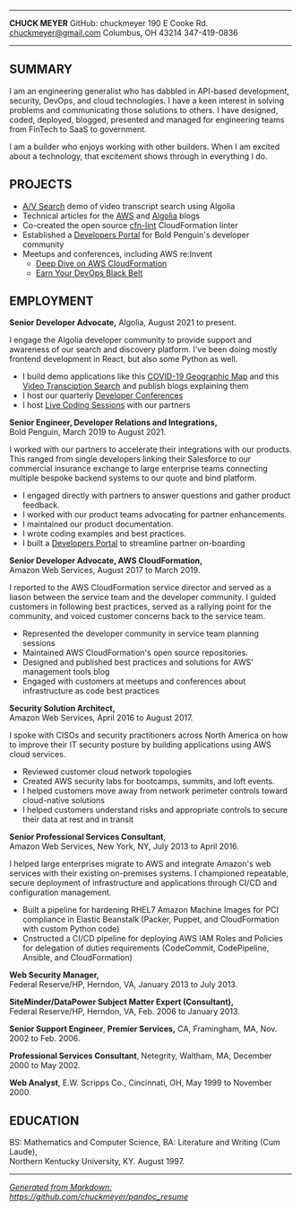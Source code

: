 -------------------     ----------------------------
**CHUCK MEYER**                   GitHub: chuckmeyer
190 E Cooke Rd.                 chuckmeyer@gmail.com
Columbus, OH 43214                      347-419-0836
-------------------     ----------------------------

SUMMARY
-------

I am an engineering generalist who has dabbled in API-based development, security, DevOps, and cloud technologies. I have a keen interest in solving problems and communicating those solutions to others. I have designed, coded, deployed, blogged, presented and managed for engineering teams from FinTech to SaaS to government. 

I am a builder who enjoys working with other builders. When I am excited about a technology, that excitement shows through in everything I do. 

PROJECTS
---------------

- [A/V Search](https://github.com/algolia-samples/avsearch) demo of video transcript search using Algolia 
- Technical articles for the [AWS](https://aws.amazon.com/search/?searchQuery=Chuck%20Meyer#facet_type=blogs) and [Algolia](https://www.algolia.com/search/?query=chuck+meyer&tab=blog&website%5Bquery%5D=chuck+meyer) blogs
- Co-created the open source [cfn-lint](https://github.com/aws-cloudformation/cfn-python-lint) CloudFormation linter
- Established a [Developers Portal](https://developers.boldpeguin.com) for Bold Penguin's developer community
- Meetups and conferences, including AWS re:Invent
  - [Deep Dive on AWS CloudFormation](https://www.youtube.com/watch?v=KXUsyApAI3Y)
  - [Earn Your DevOps Black Belt](https://www.youtube.com/watch?v=X31kA1ANBVw)

EMPLOYMENT
----------

**Senior Developer Advocate,**
Algolia, August 2021 to present.

I engage the Algolia developer community to provide support and awareness of our search and discovery platform. I've been doing mostly frontend development in React, but also some Python as well.

- I build demo applications like this [COVID-19 Geographic Map](https://www.algolia.com/blog/engineering/building-a-covid-19-geosearch-index-using-csv-files-mongodb-or-graphql/) and this [Video Transciption Search](https://github.com/algolia-samples/avsearch) and publish blogs explaining them
- I host our quarterly [Developer Conferences](https://algolia.com/devcon)
- I host [Live Coding Sessions](https://www.youtube.com/watch?v=7Pnq57h4-u0&list=PLuHdbqhRgWHIgHHAXhiwn5UiTVieAvzw3) with our partners

**Senior Engineer, Developer Relations and Integrations,**  
Bold Penguin, March 2019 to August 2021.

I worked with our partners to accelerate their integrations
with our products. This ranged from single developers linking their
Salesforce to our commercial insurance exchange to large enterprise teams
connecting multiple bespoke backend systems to our quote and bind platform.

- I engaged directly with partners to answer questions and gather product feedback.
- I worked with our product teams advocating for partner enhancements.
- I maintained our product documentation.
- I wrote coding examples and best practices.
- I built a [Developers Portal](https://developers.boldpenguin.com) to streamline partner on-boarding 

**Senior Developer Advocate, AWS CloudFormation,**  
Amazon Web Services, August 2017 to March 2019.

I reported to the AWS CloudFormation service director and served as a liason
between the service team and the developer community. I guided customers in
following best practices, served as a rallying point for the community, and
voiced customer concerns back to the service team.

- Represented the developer community in service team planning sessions
- Maintained AWS CloudFormation's open source repositories.
- Designed and published best practices and solutions for AWS' management tools blog
- Engaged with customers at meetups and conferences about infrastructure as code best practices

**Security Solution Architect,**  
Amazon Web Services, April 2016 to August 2017.

I spoke with CISOs and security practitioners across North America on how to
improve their IT security posture by building applications using AWS cloud
services.

- Reviewed customer cloud network topologies
- Created AWS security labs for bootcamps, summits, and loft events.
- I helped customers move away from network perimeter controls toward cloud-native solutions
- I helped customers understand risks and appropriate controls to secure their data at rest and in transit

**Senior Professional Services Consultant**,  
Amazon Web Services, New York, NY, July 2013 to April 2016.

I helped large enterprises migrate to AWS and integrate Amazon\'s web services with their existing on-premises systems. I championed repeatable, secure deployment of infrastructure and applications through CI/CD and configuration management.

- Built a pipeline for hardening RHEL7 Amazon Machine
  Images for PCI compliance in Elastic Beanstalk (Packer, Puppet, and CloudFormation with custom Python code)
- Cnstructed a CI/CD pipeline for deploying AWS IAM Roles and Policies for delegation of duties requirements (CodeCommit, CodePipeline, Ansible, and CloudFormation)
  
**Web Security Manager,**  
Federal Reserve/HP, Herndon, VA, January 2013 to July 2013.

**SiteMinder/DataPower Subject Matter Expert (Consultant),**  
Federal Reserve/HP, Herndon, VA, Feb. 2006 to January 2013.

**Senior Support Engineer**, **Premier Services,**
CA, Framingham, MA, Nov. 2002 to Feb. 2006.

**Professional Services Consultant**,
Netegrity, Waltham, MA, December 2000 to May 2002.

**Web Analyst**,
E.W. Scripps Co., Cincinnati, OH, May 1999 to November 2000.

EDUCATION
---------

BS: Mathematics and Computer Science, BA: Literature and Writing (Cum Laude),  
Northern Kentucky University, KY. August 1997.

--------------------------------------------------------------------------------

*[Generated from Markdown:](https://github.com/chuckmeyer/pandoc_resume) https://github.com/chuckmeyer/pandoc_resume*
